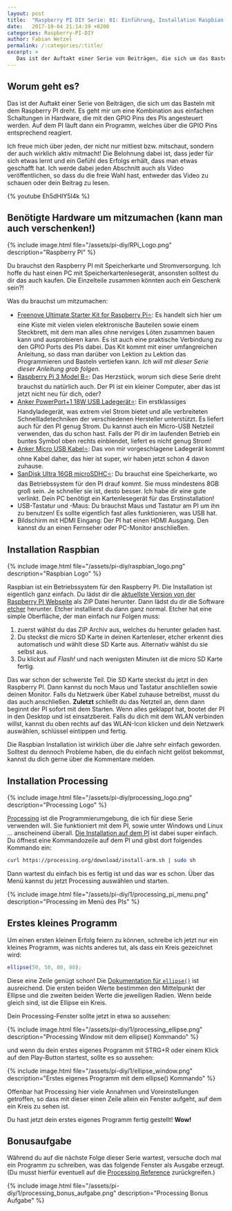 ```yaml
---
layout: post
title:  "Raspberry PI DIY Serie: 01: Einführung, Installation Raspbian und Installation Processing!"
date:   2017-10-04 21:14:39 +0200
categories: Raspberry-PI-DIY
author: Fabian Wetzel
permalink: /:categories/:title/
excerpt: >
   Das ist der Auftakt einer Serie von Beiträgen, die sich um das Basteln mit dem Raspberry PI dreht. Es geht mir um eine Kombination aus einfachen Schaltungen in Hardware, die mit den GPIO Pins des PIs angesteuert werden. Ich freue mich über jeden, der nicht nur mitliest bzw. mitschaut, sondern der auch wirklich sich hinsetzt und aktiv mitmacht! Die Belohnung dabei ist, dass jeder für sich etwas lernt und ein Gefühl des Erfolgs erhält, dass man etwas geschafft hat. Ich werde dabei...
---
```

## Worum geht es?

Das ist der Auftakt einer Serie von Beiträgen, die sich um das Basteln mit dem Raspberry PI dreht. Es geht mir um eine Kombination aus einfachen Schaltungen in Hardware, die mit den GPIO Pins des PIs angesteuert werden. Auf dem PI läuft dann ein Programm, welches über die GPIO Pins entsprechend reagiert.

Ich freue mich über jeden, der nicht nur mitliest bzw. mitschaut, sondern der auch wirklich aktiv mitmacht! Die Belohnung dabei ist, dass jeder für sich etwas lernt und ein Gefühl des Erfolgs erhält, dass man etwas geschafft hat. Ich werde dabei jeden Abschnitt auch als Video veröffentlichen, so dass du die freie Wahl hast, entweder das Video zu schauen oder dein Beitrag zu lesen.

{% youtube Eh5dHIY5I4k %}

## Benötigte Hardware um mitzumachen (kann man auch verschenken!)

{% include image.html file="/assets/pi-diy/RPi_Logo.png" description="Raspberry PI" %}

Du brauchst den Raspberry PI mit Speicherkarte und Stromversorgung. Ich hoffe du hast einen PC mit Speicherkartenlesegerät, ansonsten solltest du dir das auch kaufen. Die Einzelteile zusammen könnten auch ein Geschenk sein?!

Was du brauchst um mitzumachen:

- [Freenove Ultimate Starter Kit for Raspberry Pi⭐](http://amzn.to/2halM2T): Es handelt sich hier um eine Kiste mit vielen vielen elektronische Bauteilen sowie einem Steckbrett, mit dem man alles ohne nerviges Löten zusammen bauen kann und ausprobieren kann. Es ist auch eine praktische Verbindung zu den GPIO Ports des PIs dabei. Das Kit kommt mit einer umfangreichen Anleitung, so dass man darüber von Lektion zu Lektion das Programmieren und Basteln vertiefen kann. *Ich will mit dieser Serie dieser Anleitung grob folgen.*
- [Raspberry Pi 3 Model B⭐](http://amzn.to/2x6jwne): Das Herzstück, worum sich diese Serie dreht brauchst du natürlich auch. Der PI ist ein kleiner Computer, aber das ist jetzt nicht neu für dich, oder?
- [Anker PowerPort+1 18W USB Ladegerät⭐](http://amzn.to/2w1ACid): Ein erstklassiges Handyladegerät, was extrem viel Strom bietet und alle verbreiteten Schnellladetechniken der verschiedenen Hersteller unterstützt. Es liefert auch für den PI genug Strom. Du kannst auch ein Micro-USB Netzteil verwenden, das du schon hast. Falls der PI dir im laufenden Betrieb ein buntes Symbol oben rechts einblendet, liefert es nicht genug Strom!
- [Anker Micro USB Kabel⭐](http://amzn.to/2y6RZib): Das von mir vorgeschlagene Ladegerät kommt ohne Kabel daher, das hier ist super, wir haben jetzt schon 4 davon zuhause.
- [SanDisk Ultra 16GB microSDHC⭐](http://amzn.to/2x5IMtR): Du brauchst eine Speicherkarte, wo das Betriebssystem für den PI drauf kommt. Sie muss mindestens 8GB groß sein. Je schneller sie ist, desto besser. Ich habe dir eine gute verlinkt. Dein PC benötigt ein Kartenlesegerät für das Erstinstallation!
- USB-Tastatur und -Maus: Du brauchst Maus und Tastatur am PI um ihn zu benutzen! Es sollte eigentlich fast alles funktionieren, was USB hat.
- Bildschirm mit HDMI Eingang: Der PI hat einen HDMI Ausgang. Den kannst du an einen Fernseher oder PC-Monitor anschließen.

## Installation Raspbian

{% include image.html file="/assets/pi-diy/raspbian_logo.png" description="Raspbian Logo" %}

Raspbian ist ein Betriebssystem für den Raspberry PI. Die Installation ist eigentlich ganz einfach. Du lädst dir die [aktuellste Version von der Raspberry PI Webseite](https://www.raspberrypi.org/downloads/raspbian/) als ZIP Datei herunter. Dann lädst du dir die Software [etcher](https://etcher.io/) herunter. Etcher installierst du dann ganz normal. Etcher hat eine simple Oberfläche, der man einfach nur Folgen muss:

1. zuerst wählst du das ZIP Archiv aus, welches du herunter geladen hast.
1. Du steckst die micro SD Karte in deinen Kartenleser, etcher erkennt dies automatisch und wählt diese SD Karte aus. Alternativ wählst du sie selbst aus.
1. Du klickst auf _Flash!_ und nach wenigsten Minuten ist die micro SD Karte fertig.

Das war schon der schwerste Teil. Die SD Karte steckst du jetzt in den Raspberry PI. Dann kannst du noch Maus und Tastatur anschließen sowie deinen Monitor. Falls du Netzwerk über Kabel zuhause betreibst, musst du das auch anschließen. **Zuletzt** schließt du das Netzteil an, denn dann beginnt der PI sofort mit dem Starten. Wenn alles geklappt hat, bootet der PI in den Desktop und ist einsatzbereit. Falls du dich mit dem WLAN verbinden willst, kannst du oben rechts auf das WLAN-Icon klicken und dein Netzwerk auswählen, schlüssel eintippen und fertig.

Die Raspbian Installation ist wirklich über die Jahre sehr einfach geworden. Solltest du dennoch Probleme haben, die du einfach nicht gelöst bekommst, kannst du dich gerne über die Kommentare melden.

## Installation Processing

{% include image.html file="/assets/pi-diy/processing_logo.png" description="Processing Logo" %}

[Processing](https://processing.org/) ist die Programmierumgebung, die ich für diese Serie verwenden will. Sie funktioniert mit dem PI, sowie unter Windows und Linux ... anscheinend überall. [Die Installation auf dem PI](https://github.com/processing/processing/wiki/Raspberry-Pi) ist dabei super einfach. Du öffnest eine Kommandozeile auf dem PI und gibst dort folgendes Kommando ein:

```bash
curl https://processing.org/download/install-arm.sh | sudo sh
```

Dann wartest du einfach bis es fertig ist und das war es schon. Über das Menü kannst du jetzt Processing auswählen und starten.

{% include image.html file="/assets/pi-diy/1/processing_pi_menu.png" description="Processing im Menü des PIs" %}

## Erstes kleines Programm

Um einen ersten kleinen Erfolg feiern zu können, schreibe ich jetzt nur ein kleines Programm, was nichts anderes tut, als dass ein Kreis gezeichnet wird:

```js
ellipse(50, 50, 80, 80);
```

Diese eine Zeile genügt schon! Die [Dokumentation für `ellipse()`](https://processing.org/reference/ellipse_.html) ist ausreichend. Die ersten beiden Werte bestimmen den Mittelpunkt der Ellipse und die zweiten beiden Werte die jeweiligen Radien. Wenn beide gleich sind, ist die Ellipse ein Kreis.

Dein Processing-Fenster sollte jetzt in etwa so aussehen:

{% include image.html file="/assets/pi-diy/1/processing_ellipse.png" description="Processing Window mit dem ellipse() Kommando" %}

und wenn du dein erstes eigenes Programm mit STRG+R oder einem Klick auf den Play-Button startest, sollte es so aussehen:

{% include image.html file="/assets/pi-diy/1/ellipse_window.png" description="Erstes eigenes Programm mit dem ellipse() Kommando" %}

Offenbar hat Processing hier viele Annahmen und Voreinstellungen getroffen, so dass mit dieser einen Zeile allein ein Fenster aufgeht, auf dem ein Kreis zu sehen ist.

Du hast jetzt dein erstes eigenes Programm fertig gestellt! **Wow!**

## Bonusaufgabe

Während du auf die nächste Folge dieser Serie wartest, versuche doch mal ein Programm zu schreiben, was das folgende Fenster als Ausgabe erzeugt. (Du musst hierfür eventuell auf die [Processing Reference](https://processing.org/reference/) zurückgreifen.)

{% include image.html file="/assets/pi-diy/1/processing_bonus_aufgabe.png" description="Processing Bonus Aufgabe" %}
